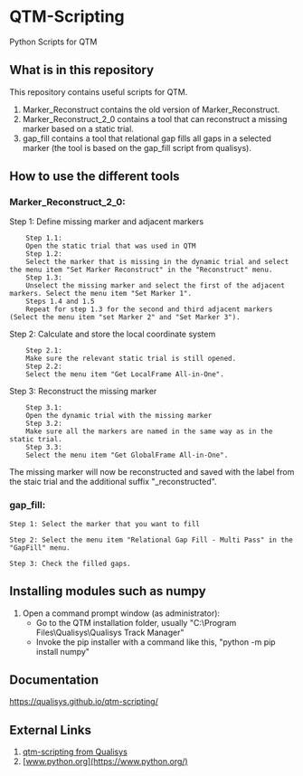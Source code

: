 # QTM-Scripting

Python Scripts for QTM

## What is in this repository
This repository contains useful scripts for QTM.
1. Marker_Reconstruct contains the old version of Marker_Reconstruct.
2. Marker_Reconstruct_2_0 contains a tool that can reconstruct a missing marker based on a static trial.
3. gap_fill contains a tool that relational gap fills all gaps in a selected marker (the tool is based on the gap_fill script from qualisys).

## How to use the different tools
### Marker_Reconstruct_2_0:

Step 1: Define missing marker and adjacent markers

	    Step 1.1:
	    Open the static trial that was used in QTM
	    Step 1.2:
	    Select the marker that is missing in the dynamic trial and select the menu item "Set Marker Reconstruct" in the "Reconstruct" menu.
	    Step 1.3:
	    Unselect the missing marker and select the first of the adjacent markers. Select the menu item "Set Marker 1".
	    Steps 1.4 and 1.5
	    Repeat for step 1.3 for the second and third adjacent markers (Select the menu item "set Marker 2" and "Set Marker 3").

Step 2: Calculate and store the local coordinate system	

	    Step 2.1:
	    Make sure the relevant static trial is still opened.
	    Step 2.2:
	    Select the menu item "Get LocalFrame All-in-One".

Step 3: Reconstruct the missing marker

	    Step 3.1:
	    Open the dynamic trial with the missing marker
	    Step 3.2:
	    Make sure all the markers are named in the same way as in the static trial.
	    Step 3.3:
	    Select the menu item "Get GlobalFrame All-in-One".
	
  The missing marker will now be reconstructed and saved with the label from the staic trial and the additional suffix "_reconstructed".
  
### gap_fill:

   	Step 1: Select the marker that you want to fill

   	Step 2: Select the menu item "Relational Gap Fill - Multi Pass" in the "GapFill" menu.

   	Step 3: Check the filled gaps.

## Installing modules such as numpy
1. Open a command prompt window (as administrator):
    - Go to the QTM installation folder, usually "C:\Program Files\Qualisys\Qualisys Track Manager"
    - Invoke the pip installer with a command like this, "python -m pip install numpy"
    
## Documentation
https://qualisys.github.io/qtm-scripting/

## External Links
1. [qtm-scripting from Qualisys](https://github.com/qualisys/qtm-scripting.git)
2. [www.python.org](https://www.python.org/)
